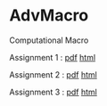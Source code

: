 # AdvMacro
Computational Macro

Assignment 1 : [pdf](https://github.com/py-r-hans/AdvMacro/blob/master/Assignment-1.pdf) [html](https://rawcdn.githack.com/py-r-hans/AdvMacro/1dae33c026e71c6805b37ff5289fd2a1935afdf3/Assignment-1.html)

Assignment 2 : [pdf](https://github.com/hans-mtz/AdvMacro/blob/master/Assignment2.pdf) [html](https://rawcdn.githack.com/hans-mtz/AdvMacro/52d42574ccd9a147e89edf8a2bd8d91b8a4c57d2/Assignment2.html)

Assignment 3 : [pdf](https://github.com/hans-mtz/AdvMacro/blob/master/Assignment3.pdf) [html](https://rawcdn.githack.com/hans-mtz/AdvMacro/1a2b6fdf0323184299bc6ab235db7c77b7731df8/Assignment3.html)

